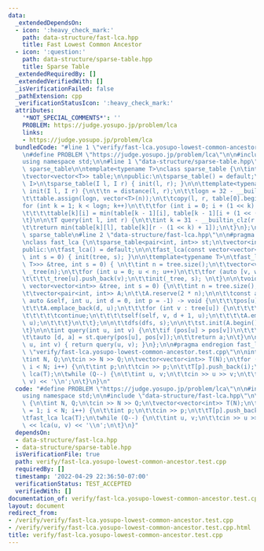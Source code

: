 ```yaml
---
data:
  _extendedDependsOn:
  - icon: ':heavy_check_mark:'
    path: data-structure/fast-lca.hpp
    title: Fast Lowest Common Ancestor
  - icon: ':question:'
    path: data-structure/sparse-table.hpp
    title: Sparse Table
  _extendedRequiredBy: []
  _extendedVerifiedWith: []
  _isVerificationFailed: false
  _pathExtension: cpp
  _verificationStatusIcon: ':heavy_check_mark:'
  attributes:
    '*NOT_SPECIAL_COMMENTS*': ''
    PROBLEM: https://judge.yosupo.jp/problem/lca
    links:
    - https://judge.yosupo.jp/problem/lca
  bundledCode: "#line 1 \"verify/fast-lca.yosupo-lowest-common-ancestor.test.cpp\"\
    \n#define PROBLEM \"https://judge.yosupo.jp/problem/lca\"\n\n#include <bits/stdc++.h>\n\
    using namespace std;\n\n#line 1 \"data-structure/sparse-table.hpp\"\n#pragma region\
    \ sparse_table\n\ntemplate<typename T>\nclass sparse_table {\n\tint n, logn;\n\
    \tvector<vector<T>> table;\n\npublic:\n\tsparse_table() = default;\n\n\ttemplate<typename\
    \ I>\n\tsparse_table(I l, I r) { init(l, r); }\n\n\ttemplate<typename I>\n\tvoid\
    \ init(I l, I r) {\n\t\tn = distance(l, r);\n\t\tlogn = 32 - __builtin_clz(n);\n\
    \t\ttable.assign(logn, vector<T>(n));\n\t\tcopy(l, r, table[0].begin());\n\t\t\
    for (int k = 1; k < logn; k++)\n\t\t\tfor (int i = 0; i + (1 << k) <= n; i++)\n\
    \t\t\t\ttable[k][i] = min(table[k - 1][i], table[k - 1][i + (1 << (k - 1))]);\n\
    \t}\n\n\tT query(int l, int r) {\n\t\tint k = 31 - __builtin_clz(r - l + 1);\n\
    \t\treturn min(table[k][l], table[k][r - (1 << k) + 1]);\n\t}\n};\n\n#pragma endregion\
    \ sparse_table\n#line 2 \"data-structure/fast-lca.hpp\"\n\n#pragma region fast_lca\n\
    \nclass fast_lca {\n\tsparse_table<pair<int, int>> st;\n\tvector<int> pos;\n\n\
    public:\n\tfast_lca() = default;\n\n\tfast_lca(const vector<vector<int>> &tree,\
    \ int s = 0) { init(tree, s); }\n\n\ttemplate<typename T>\n\tfast_lca(const vector<vector<pair<int,\
    \ T>>> &tree, int s = 0) { \n\t\tint n = tree.size();\n\t\tvector<vector<int>>\
    \ _tree(n);\n\t\tfor (int u = 0; u < n; u++)\n\t\t\tfor (auto [v, w] : tree[u])\n\
    \t\t\t\t_tree[u].push_back(v);\n\t\tinit(_tree, s); \n\t}\n\n\tvoid init(const\
    \ vector<vector<int>> &tree, int s = 0) {\n\t\tint n = tree.size();\n\t\tpos.resize(n);\n\
    \t\tvector<pair<int, int>> A;\n\t\tA.reserve(2 * n);\n\n\t\tconst auto dfs = [&](const\
    \ auto &self, int u, int d = 0, int p = -1) -> void {\n\t\t\tpos[u] = A.size();\n\
    \t\t\tA.emplace_back(d, u);\n\t\t\tfor (int v : tree[u]) {\n\t\t\t\tif (v == p)\n\
    \t\t\t\t\tcontinue;\n\t\t\t\tself(self, v, d + 1, u);\n\t\t\t\tA.emplace_back(d,\
    \ u);\n\t\t\t}\n\t\t};\n\n\t\tdfs(dfs, s);\n\n\t\tst.init(A.begin(), A.end());\n\
    \t}\n\n\tint query(int u, int v) {\n\t\tif (pos[u] > pos[v])\n\t\t\tswap(u, v);\n\
    \t\tauto [d, a] = st.query(pos[u], pos[v]);\n\t\treturn a;\n\t}\n\n\tint operator()(int\
    \ u, int v) { return query(u, v); }\n};\n\n#pragma endregion fast_lca\n#line 7\
    \ \"verify/fast-lca.yosupo-lowest-common-ancestor.test.cpp\"\n\nint main() {\n\
    \tint N, Q;\n\tcin >> N >> Q;\n\tvector<vector<int>> T(N);\n\tfor (int i = 1;\
    \ i < N; i++) {\n\t\tint p;\n\t\tcin >> p;\n\t\tT[p].push_back(i);\n\t}\n\tfast_lca\
    \ lca(T);\n\twhile (Q--) {\n\t\tint u, v;\n\t\tcin >> u >> v;\n\t\tcout << lca(u,\
    \ v) << '\\n';\n\t}\n}\n"
  code: "#define PROBLEM \"https://judge.yosupo.jp/problem/lca\"\n\n#include <bits/stdc++.h>\n\
    using namespace std;\n\n#include \"data-structure/fast-lca.hpp\"\n\nint main()\
    \ {\n\tint N, Q;\n\tcin >> N >> Q;\n\tvector<vector<int>> T(N);\n\tfor (int i\
    \ = 1; i < N; i++) {\n\t\tint p;\n\t\tcin >> p;\n\t\tT[p].push_back(i);\n\t}\n\
    \tfast_lca lca(T);\n\twhile (Q--) {\n\t\tint u, v;\n\t\tcin >> u >> v;\n\t\tcout\
    \ << lca(u, v) << '\\n';\n\t}\n}"
  dependsOn:
  - data-structure/fast-lca.hpp
  - data-structure/sparse-table.hpp
  isVerificationFile: true
  path: verify/fast-lca.yosupo-lowest-common-ancestor.test.cpp
  requiredBy: []
  timestamp: '2022-04-29 22:36:50-07:00'
  verificationStatus: TEST_ACCEPTED
  verifiedWith: []
documentation_of: verify/fast-lca.yosupo-lowest-common-ancestor.test.cpp
layout: document
redirect_from:
- /verify/verify/fast-lca.yosupo-lowest-common-ancestor.test.cpp
- /verify/verify/fast-lca.yosupo-lowest-common-ancestor.test.cpp.html
title: verify/fast-lca.yosupo-lowest-common-ancestor.test.cpp
---
```


